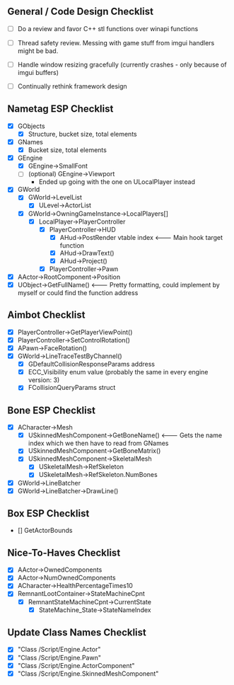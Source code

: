 ## General / Code Design Checklist
- [ ] Do a review and favor C++ stl functions over winapi functions
- [ ] Thread safety review. Messing with game stuff from imgui handlers might be bad.
- [ ] Handle window resizing gracefully (currently crashes - only because of imgui buffers)
- [ ] Continually rethink framework design



## Nametag ESP Checklist
- [x] GObjects
	- [x] Structure, bucket size, total elements
- [x] GNames
	- [x] Bucket size, total elements
- [x] GEngine
	- [x] GEngine->SmallFont
	- [ ] (optional) GEngine->Viewport
		- Ended up going with the one on ULocalPlayer instead
- [x] GWorld
	- [x] GWorld->LevelList
		- [x] ULevel->ActorList
	- [x] GWorld->OwningGameInstance->LocalPlayers[]
		- [x] LocalPlayer->PlayerController
			- [x] PlayerController->HUD
				- [x] AHud->PostRender vtable index <--- Main hook target function
				- [x] AHud->DrawText()
				- [x] AHud->Project()
			- [x] PlayerController->Pawn
- [x] AActor->RootComponent->Position
- [x] UObject->GetFullName() <--- Pretty formatting, could implement by myself or could find the function address

## Aimbot Checklist
- [x] PlayerController->GetPlayerViewPoint()
- [x] PlayerController->SetControlRotation()
- [x] APawn->FaceRotation()
- [x] GWorld->LineTraceTestByChannel()
	- [x] GDefaultCollisionResponseParams address
	- [x] ECC_Visibility enum value (probably the same in every engine version: 3)
	- [x] FCollisionQueryParams struct

## Bone ESP Checklist
- [x] ACharacter->Mesh
	- [x] USkinnedMeshComponent->GetBoneName() <--- Gets the name index which we then have to read from GNames
	- [x] USkinnedMeshComponent->GetBoneMatrix()
	- [x] USkinnedMeshComponent->SkeletalMesh
		- [x] USkeletalMesh->RefSkeleton
		- [x] USkeletalMesh->RefSkeleton.NumBones
- [x] GWorld->LineBatcher
- [x] GWorld->LineBatcher->DrawLine()

## Box ESP Checklist
- [] GetActorBounds

## Nice-To-Haves Checklist
- [x] AActor->OwnedComponents
- [x] AActor->NumOwnedComponents
- [x] ACharacter->HealthPercentageTimes10
- [x] RemnantLootContainer->StateMachineCpnt
	- [x] RemnantStateMachineCpnt->CurrentState
		- [x] StateMachine_State->StateNameIndex

## Update Class Names Checklist
- [x] "Class /Script/Engine.Actor"
- [x] "Class /Script/Engine.Pawn"
- [x] "Class /Script/Engine.ActorComponent"
- [x] "Class /Script/Engine.SkinnedMeshComponent"